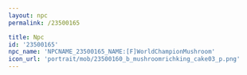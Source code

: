 ```yaml
---
layout: npc
permalink: /23500165

title: Npc
id: '23500165'
npc_name: 'NPCNAME_23500165_NAME:[F]WorldChampionMushroom'
icon_url: 'portrait/mob/23500160_b_mushroomrichking_cake03_p.png'
---
```

